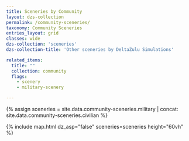 ```yaml
---
title: Sceneries by Community
layout: dzs-collection
permalink: /community-sceneries/
taxonomy: Community Sceneries
entries_layout: grid
classes: wide
dzs-collection: 'sceneries'
dzs-collection-title: 'Other sceneries by DeltaZulu Simulations'

related_items:
  title: ""
  collection: community
  flags:
    - scenery
    - military-scenery

---
```


{% assign sceneries = site.data.community-sceneries.military | concat: site.data.community-sceneries.civilian %}

{% include map.html dz_asp="false" sceneries=sceneries height="60vh" %}

<br />

